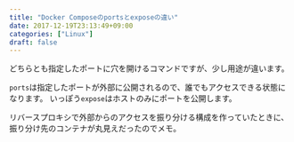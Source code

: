 ```yaml
---
title: "Docker Composeのportsとexposeの違い"
date: 2017-12-19T23:13:49+09:00
categories: ["Linux"]
draft: false
---
```


どちらとも指定したポートに穴を開けるコマンドですが、少し用途が違います。

`ports`は指定したポートが外部に公開されるので、誰でもアクセスできる状態になります。
いっぽう`expose`はホストのみにポートを公開します。

リバースプロキシで外部からのアクセスを振り分ける構成を作っていたときに、振り分け先のコンテナが丸見えだったのでメモ。
